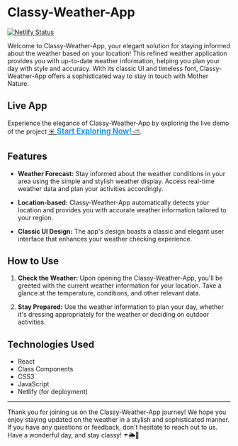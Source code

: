 # Classy-Weather-App

[![Netlify Status](https://api.netlify.com/api/v1/badges/4e515641-f811-473d-a0cf-1789e38b47e1/deploy-status)](https://app.netlify.com/sites/classy-weather-app-rahuljsaliaan/deploys)

Welcome to Classy-Weather-App, your elegant solution for staying informed about the weather based on your location! This refined weather application provides you with up-to-date weather information, helping you plan your day with style and accuracy. With its classic UI and timeless font, Classy-Weather-App offers a sophisticated way to stay in touch with Mother Nature.

## Live App

Experience the elegance of Classy-Weather-App by exploring the live demo of the project [☀️ <span style="font-weight: bold; color: #1e90ff; text-decoration: underline; font-size: 1.2em;">Start Exploring Now!</span> ⛅](https://classy-weather-app-rahuljsaliaan.netlify.app/).

## Features

- **Weather Forecast:** Stay informed about the weather conditions in your area using the simple and stylish weather display. Access real-time weather data and plan your activities accordingly.

- **Location-based:** Classy-Weather-App automatically detects your location and provides you with accurate weather information tailored to your region.

- **Classic UI Design:** The app's design boasts a classic and elegant user interface that enhances your weather checking experience.

## How to Use

1. **Check the Weather:** Upon opening the Classy-Weather-App, you'll be greeted with the current weather information for your location. Take a glance at the temperature, conditions, and other relevant data.

2. **Stay Prepared:** Use the weather information to plan your day, whether it's dressing appropriately for the weather or deciding on outdoor activities.

## Technologies Used

- React
- Class Components
- CSS3
- JavaScript
- Netlify (for deployment)

---

Thank you for joining us on the Classy-Weather-App journey! We hope you enjoy staying updated on the weather in a stylish and sophisticated manner. If you have any questions or feedback, don't hesitate to reach out to us. Have a wonderful day, and stay classy! ☂️🌦️🌈
